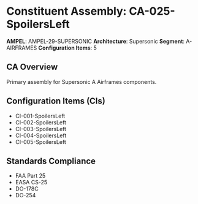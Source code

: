# Constituent Assembly: CA-025-SpoilersLeft

**AMPEL**: AMPEL-29-SUPERSONIC
**Architecture**: Supersonic
**Segment**: A-AIRFRAMES
**Configuration Items**: 5

## CA Overview
Primary assembly for Supersonic A Airframes components.

## Configuration Items (CIs)
- CI-001-SpoilersLeft
- CI-002-SpoilersLeft
- CI-003-SpoilersLeft
- CI-004-SpoilersLeft
- CI-005-SpoilersLeft

## Standards Compliance
- FAA Part 25
- EASA CS-25
- DO-178C
- DO-254

